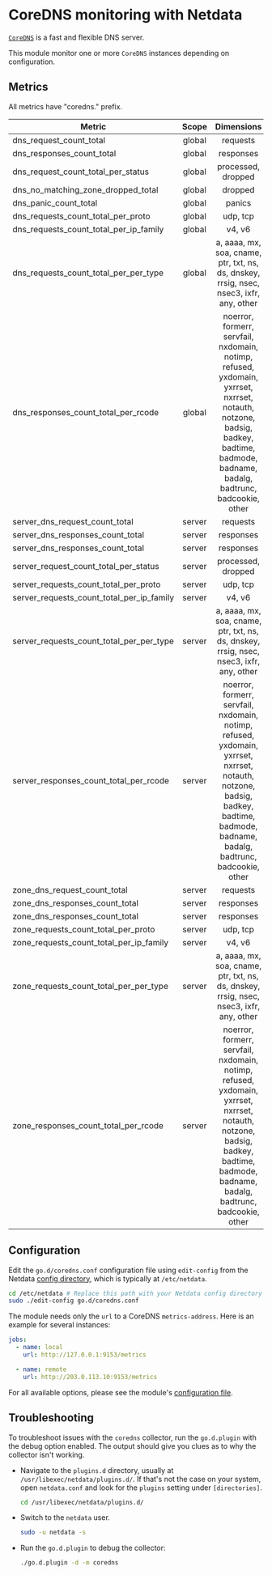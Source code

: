 <!--
title: "CoreDNS monitoring with Netdata"
description: "Monitor the health and performance of CoreDNS servers with zero configuration, per-second metric granularity, and interactive visualizations."
custom_edit_url: "https://github.com/netdata/go.d.plugin/edit/master/modules/coredns/README.md"
sidebar_label: "CoreDNS"
learn_status: "Published"
learn_topic_type: "References"
learn_rel_path: "References/Collectors references/Networking"
-->

# CoreDNS monitoring with Netdata

[`CoreDNS`](https://coredns.io/) is a fast and flexible DNS server.

This module monitor one or more `CoreDNS` instances depending on configuration.

## Metrics

All metrics have "coredns." prefix.

| Metric                                    | Scope  |                                                                                     Dimensions                                                                                     |    Units    |
|-------------------------------------------|:------:|:----------------------------------------------------------------------------------------------------------------------------------------------------------------------------------:|:-----------:|
| dns_request_count_total                   | global |                                                                                      requests                                                                                      | requests/s  |
| dns_responses_count_total                 | global |                                                                                     responses                                                                                      | responses/s |
| dns_request_count_total_per_status        | global |                                                                                 processed, dropped                                                                                 | requests/s  |
| dns_no_matching_zone_dropped_total        | global |                                                                                      dropped                                                                                       | requests/s  |
| dns_panic_count_total                     | global |                                                                                       panics                                                                                       |  panics/s   |
| dns_requests_count_total_per_proto        | global |                                                                                      udp, tcp                                                                                      | requests/s  |
| dns_requests_count_total_per_ip_family    | global |                                                                                       v4, v6                                                                                       | requests/s  |
| dns_requests_count_total_per_per_type     | global |                                              a, aaaa, mx, soa, cname, ptr, txt, ns, ds, dnskey, rrsig, nsec, nsec3, ixfr, any, other                                               | requests/s  |
| dns_responses_count_total_per_rcode       | global | noerror, formerr, servfail, nxdomain, notimp, refused, yxdomain, yxrrset, nxrrset, notauth, notzone, badsig, badkey, badtime, badmode, badname, badalg, badtrunc, badcookie, other | responses/s |
| server_dns_request_count_total            | server |                                                                                      requests                                                                                      | requests/s  |
| server_dns_responses_count_total          | server |                                                                                     responses                                                                                      | responses/s |
| server_dns_responses_count_total          | server |                                                                                     responses                                                                                      | responses/s |
| server_request_count_total_per_status     | server |                                                                                 processed, dropped                                                                                 | requests/s  |
| server_requests_count_total_per_proto     | server |                                                                                      udp, tcp                                                                                      | requests/s  |
| server_requests_count_total_per_ip_family | server |                                                                                       v4, v6                                                                                       | requests/s  |
| server_requests_count_total_per_per_type  | server |                                              a, aaaa, mx, soa, cname, ptr, txt, ns, ds, dnskey, rrsig, nsec, nsec3, ixfr, any, other                                               | requests/s  |
| server_responses_count_total_per_rcode    | server | noerror, formerr, servfail, nxdomain, notimp, refused, yxdomain, yxrrset, nxrrset, notauth, notzone, badsig, badkey, badtime, badmode, badname, badalg, badtrunc, badcookie, other | responses/s |
| zone_dns_request_count_total              | server |                                                                                      requests                                                                                      | requests/s  |
| zone_dns_responses_count_total            | server |                                                                                     responses                                                                                      | responses/s |
| zone_dns_responses_count_total            | server |                                                                                     responses                                                                                      | responses/s |
| zone_requests_count_total_per_proto       | server |                                                                                      udp, tcp                                                                                      | requests/s  |
| zone_requests_count_total_per_ip_family   | server |                                                                                       v4, v6                                                                                       | requests/s  |
| zone_requests_count_total_per_per_type    | server |                                              a, aaaa, mx, soa, cname, ptr, txt, ns, ds, dnskey, rrsig, nsec, nsec3, ixfr, any, other                                               | requests/s  |
| zone_responses_count_total_per_rcode      | server | noerror, formerr, servfail, nxdomain, notimp, refused, yxdomain, yxrrset, nxrrset, notauth, notzone, badsig, badkey, badtime, badmode, badname, badalg, badtrunc, badcookie, other | responses/s |

## Configuration

Edit the `go.d/coredns.conf` configuration file using `edit-config` from the
Netdata [config directory](https://learn.netdata.cloud/docs/configure/nodes), which is typically at `/etc/netdata`.

```bash
cd /etc/netdata # Replace this path with your Netdata config directory
sudo ./edit-config go.d/coredns.conf
```

The module needs only the `url` to a CoreDNS `metrics-address`. Here is an example for several instances:

```yaml
jobs:
  - name: local
    url: http://127.0.0.1:9153/metrics

  - name: remote
    url: http://203.0.113.10:9153/metrics
```

For all available options, please see the
module's [configuration file](https://github.com/netdata/go.d.plugin/blob/master/config/go.d/coredns.conf).

## Troubleshooting

To troubleshoot issues with the `coredns` collector, run the `go.d.plugin` with the debug option enabled. The output
should give you clues as to why the collector isn't working.

- Navigate to the `plugins.d` directory, usually at `/usr/libexec/netdata/plugins.d/`. If that's not the case on
  your system, open `netdata.conf` and look for the `plugins` setting under `[directories]`.

  ```bash
  cd /usr/libexec/netdata/plugins.d/
  ```

- Switch to the `netdata` user.

  ```bash
  sudo -u netdata -s
  ```

- Run the `go.d.plugin` to debug the collector:

  ```bash
  ./go.d.plugin -d -m coredns
  ```
